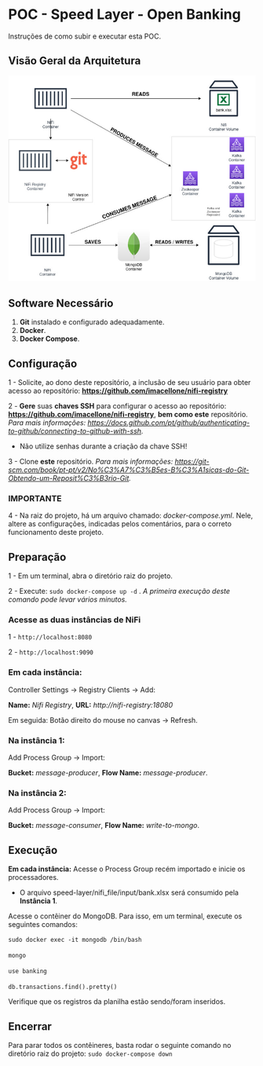 

# POC - Speed Layer - Open Banking

Instruções de como subir e executar esta POC.

## Visão Geral da Arquitetura

![Arquitetura - Visão Geral](SpeedLayer.jpg)

## Software Necessário

 1. **Git** instalado e configurado adequadamente.
 2. **Docker**.
 3. **Docker Compose**.

## Configuração

1 - Solicite, ao dono deste repositório, a inclusão de seu usuário para obter acesso ao repositório: **https://github.com/imacellone/nifi-registry**

2 -  **Gere** suas **chaves SSH** para configurar o acesso ao repositório: **https://github.com/imacellone/nifi-registry**, **bem como este** repositório. *Para mais informações: https://docs.github.com/pt/github/authenticating-to-github/connecting-to-github-with-ssh.*

 - Não utilize senhas durante a criação da chave SSH!
 
 3 - Clone **este** repositório. *Para mais informações: https://git-scm.com/book/pt-pt/v2/No%C3%A7%C3%B5es-B%C3%A1sicas-do-Git-Obtendo-um-Reposit%C3%B3rio-Git.*

### IMPORTANTE

4 - Na raiz do projeto, há um arquivo chamado: *docker-compose.yml*. Nele, altere as configurações, indicadas pelos comentários, para o correto funcionamento deste projeto.

## Preparação

1 - Em um terminal, abra o diretório raiz do projeto.

2 - Execute: `sudo docker-compose up -d` .  *A primeira execução deste comando pode levar vários minutos.*

### Acesse as duas instâncias de NiFi
1 - `http://localhost:8080`

2 - `http://localhost:9090`


### Em cada instância:
Controller Settings -> Registry Clients -> Add:

**Name:** *Nifi Registry*, **URL:** *http://nifi-registry:18080*

Em seguida: Botão direito do mouse no canvas -> Refresh.


### Na instância 1:
Add Process Group -> Import:

**Bucket:** *message-producer*, **Flow Name:** *message-producer*.


### Na instância 2:
Add Process Group -> Import:

**Bucket:** *message-consumer*, **Flow Name:** *write-to-mongo*.


## Execução
**Em cada instância:**  Acesse o Process Group recém importado e inicie os processadores.
 - O arquivo speed-layer/nifi_file/input/bank.xlsx será consumido pela **Instância 1**.
 
 Acesse o contêiner do MongoDB. Para isso, em um terminal, execute os seguintes comandos:

    sudo docker exec -it mongodb /bin/bash
        
    mongo

    use banking

    db.transactions.find().pretty()

Verifique que os registros da planilha estão sendo/foram inseridos.

## Encerrar
Para parar todos os contêineres, basta rodar o seguinte comando no diretório raiz do projeto: 
`sudo docker-compose down`
